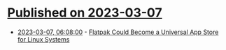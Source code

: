 # [Published on 2023-03-07](index.md)

* [2023-03-07, 06:08:00](https://soylentnews.org/article.pl?sid=23/03/06/1249224&from=rss) - [Flatpak Could Become a Universal App Store for Linux Systems](https://soylentnews.org/article.pl?sid=23/03/06/1249224&from=rss)
